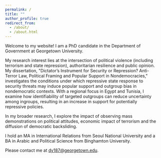 ```yaml
---
permalink: /
title: ""
author_profile: true
redirect_from: 
  - /about/
  - /about.html
---
```


Welcome to my website! I am a PhD candidate in the Department of Government at Georgetown University. 

My research interest lies at the intersection of political violence (including terrorism and state repression), authoritarian resilience and public opinion. My dissertation, "Dictator’s Instrument for Security or Repression? Anti-Terror Law, Political Framing and Popular Support in Nondemocracies," investigates the conditions under which repressive state response to security threats may induce popular support and outgroup bias in nondemocratic contexts. With a regional focus in Egypt and Tunisia, I examine how identifiability of targeted outgroups can reduce uncertainty among ingroups, resulting in an increase in support for potentially repressive policies. 

In my broader research, I explore the impact of observing mass demonstrations on political attitudes, economic impact of terrorism and the diffusion of democratic backsliding.

I hold an MA in International Relations from Seoul National University and a BA in Arabic and Political Science from Binghamton University.

Please contact me at [dy187@georgetown.edu](dy187@georgetown.edu).
